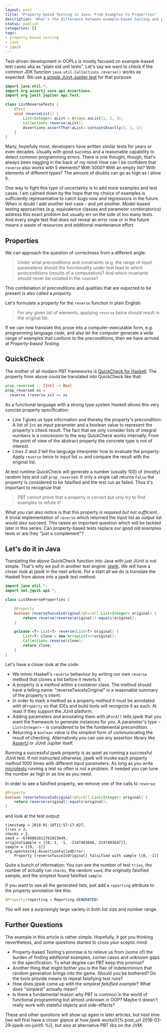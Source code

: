 ```yaml
---
layout: post
title: "Property-based Testing in Java: From Examples to Properties"
description: "What's the difference between example-based testing and properties?"
status: publish
categories: []
tags:
- property-based testing
- java
- jqwik
---
```

Test-driven development in OOPLs is mostly focused on example-based test cases aka as "plain old unit tests".
Let's say we want to check if the common JDK function `java.util.Collections.reverse()` works as expected.
We use [a simple JUnit Jupiter test](http://junit.org/junit5/docs/current/user-guide/) for that purpose:

```java
import java.util.*;
import org.assertj.core.api.Assertions;
import org.junit.jupiter.api.Test;

class ListReverseTests {
    @Test
    void reverseList() {
        List<Integer> aList = Arrays.asList(1, 2, 3);
        Collections.reverse(aList);
        Assertions.assertThat(aList).containsExactly(3, 2, 1);
    }
}
```   

Many, hopefully most, developers have written similar tests for years or even decades.
Usually with good success and a reasonable capability to detect common programming errors.
There is one thought, though, that's always been nagging in the back of my mind:
How can I be confident that `reverse` also works with 5 elements? With 5000? With an empty list?
With elements of different types? The amount of doubts can go as high as I allow it.

One way to fight this type of uncertainty is to add more examples and test cases.
I am calmed down by the hope that my choice of examples is sufficiently representative to
catch bugs now and regressions in the future. When in doubt I add another test case - and yet another.
Model-based testing approaches (e.g. equivalence classes and parameter combinatorics)
address this exact problem but usually err on the side of too many tests.
And every single test that does not reveal an error now or in the future means a waste of resources
and additional maintenance effort.

## Properties

We can approach the question of correctness from a different angle:

> Under what preconditions and constraints (e.g. the range of input parameters)
> should the functionality under test lead to which postconditions (results of a computation)?
> And which invariants should never be violated in the course?

This combination of preconditions and qualities that are expected to be present
is also called a _property_.

Let's formulate a property for the `reverse` function in plain English:

> For any given list of elements, applying `reverse` twice should result in the original list.

If we can now translate this prose into a computer-executable form, e.g. programming language code,
and also let the computer generate a wide range of examples that conform to the preconditions,
then we have arrived at _Property-based Testing_.

## QuickCheck

The mother of all modern PBT frameworks is
[QuickCheck for Haskell](https://hackage.haskell.org/package/QuickCheck).
The property from above could be translated into QuickCheck like that:

```haskell
prop_reversed :: [Int] -> Bool
prop_reversed xs =             
  reverse (reverse xs) == xs
```

As a functional language with a strong type system Haskell allows this very concise property specification:

- _Line 1_ gives us type information and thereby the property's precondition:
  A list of `Int` as input parameter and a boolean value to represent the property's check result.
  The fact that we only consider lists of integral numbers is a concession to the way QuickCheck works internally.
  From the point of view of the abstract property the concrete type is not of interest.
- _Lines 2 and 3_ tell the language interpreter how to evaluate the property: Apply `reverse` twice to
  input list `xs` and compare the result with the original list.

At test runtime QuickCheck will generate a number (usually 100) of (mostly) random lists
and call `prop_reversed`. If only a single call returns `False` the property is considered to be
falsified and the test run as failed. Thus it's important to recognize that

> PBT cannot prove that a property is correct but only try to find examples to refute it!

What you can also notice is that this property _is required but not sufficient_.
A trivial implementation of `reverse` which returned the input list as output list would
also succeed. This raises an important question which will be
tackled later in this series: Can property-based tests replace our good old examples tests
or are they "just a complement"?

## Let's do it in Java

Translating the above QuickCheck function into Java with just JUnit is not simple.
That's why we pull in another test engine: [jqwik](http://jqwik.net).
We will have a closer look at _jqwik_ in the next article.
For a start all we do is translate the Haskell from above into a jqwik test method:

```java
import java.util.*;
import net.jqwik.api.*;

class ListReverseProperties {

	@Property
	boolean reverseTwiceIsOriginal(@ForAll List<Integer> original) {
		return reverse(reverse(original)).equals(original);
	}

	private <T> List<T> reverse(List<T> original) {
		List<T> clone = new ArrayList<>(original);
		Collections.reverse(clone);
		return clone;
	}
}
```

Let's have a closer look at the code:

- We mimic Haskell's `reverse` behaviour by writing our own `reverse` method
  that clones a list before it reverts it.
- A property is a method within a container class.
  The method should have a telling name: "reverseTwiceIsOriginal" is a reasonable summary
  of the property's intent.
- In order to mark a method as a property method it must be annotated with `@Property`
  so that IDEs and build tools will recognize it as such. At least if they support the JUnit platform.
- Adding parameters and annotating them with `@ForAll` tells _jqwik_ that you
  want the framework to generate instances for you. A parameter's type - `List<Integer>` -
  is considered to be the fundamental precondition.
- Returning a `boolean` value is the simplest form of communicating the result of checking.
  Alternatively you can use any assertion library like
  [AssertJ](https://joel-costigliola.github.io/assertj/) or JUnit Jupiter itself.

Running a successful jqwik property is as quiet as running a successful JUnit test.
If not instructed otherwise, jqwik will invoke each property method 1000 times with different
input parameters. As long as you write [microtests](https://www.industriallogic.com/blog/history-microtests/)
running a test so often is not a problem. If needed you can tune the number as high or as low as you need.

In order to see a falsified property, we remove one of the calls to `reverse`:

```java
@Property
boolean reverseTwiceIsOriginal(@ForAll List<Integer> original) {
    return reverse(original).equals(original);
}
```

and look at the test output:   

```
timestamp = 2018-01-18T11:57:17.027,
tries = 2,
checks = 2,
seed = -6748802811761023649,
originalSample = [[0, 1, -1, -2147483648, 2147483647]],
sample = [[0, -1]]
org.opentest4j.AssertionFailedError:
    Property [reverseTwiceIsOriginal] falsified with sample [[0, -1]]
```

Quite a bunch of information: You can see the number of test `tries`,
the number of actually run `checks`, the random `seed`, the originally falsified sample,
and the simplest found falsified `sample`.

If you want to see all the generated lists, just add a `reporting` attribute to the property annotation like this:

```java
@Property(reporting = Reporting.GENERATED)
```

You will see a surprisingly large variety in both list size and number range.

## Further Questions

The example in this article is rather simple. Hopefully, it got you
thinking nevertheless, and some questions started to cross your sceptic mind:

- Property-based Testing's promise is to relieve us from (some of) the burden of finding
  additional examples, corner cases and unknown gaps in the specification.
  To what degree can PBT keep this promise?
- Another thing that might bother you is the flair of indeterminism that random
  generation brings into the game. Should you be bothered? Do the tools
  provide means to repeat falsifying test runs?
- How does _jqwik_ come up with the _simplest falsified example_?
  What does "simplest" actually mean?
- Is there a fundamental reason why PBT is common in the world of functional
  programming but almost unknown in OOP? Maybe it doesn't really work with
  stateful objects and side-effects?

These and other questions will show up again in later articles,
but next time
[we will first have a closer glance at how _jqwik_ works]({% post_url 2018-03-29-jqwik-on-junit5 %}),
but also at alternative PBT libs on the JVM.
